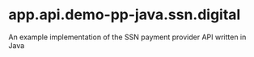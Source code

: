 # app.api.demo-pp-java.ssn.digital
An example implementation of the SSN payment provider API written in Java
